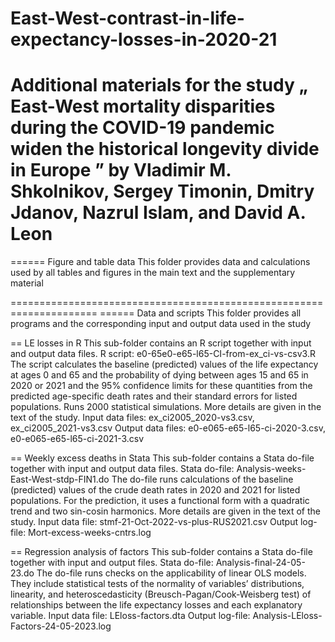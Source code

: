 # East-West-contrast-in-life-expectancy-losses-in-2020-21

Additional materials for the study „ East-West mortality disparities during the COVID-19 pandemic widen the historical longevity divide in Europe ” by Vladimir M. Shkolnikov, Sergey Timonin, Dmitry Jdanov, Nazrul Islam, and David A. Leon
=====================================================================
====== Figure and table data 
This folder provides data and calculations used by all tables and figures in the main text and the supplementary material

=====================================================================
====== Data and scripts
This folder provides all programs and the corresponding input and output data used in the study

== LE losses in R
This sub-folder contains an R script together with input and output data files.
R script: e0-65e0-e65-l65-CI-from-ex_ci-vs-csv3.R
The script calculates the baseline (predicted) values of the life expectancy at ages 0 and 65 and the probability of dying between ages 15 and 65 in 2020 or 2021 and the 95% confidence limits for these quantities from the predicted age-specific death rates and their standard errors for listed populations. Runs 2000 statistical simulations.
More details are given in the text of the study.
Input data files: ex_ci2005_2020-vs3.csv, ex_ci2005_2021-vs3.csv
Output data files: e0-e065-e65-l65-ci-2020-3.csv, e0-e065-e65-l65-ci-2021-3.csv

== Weekly excess deaths in Stata
This sub-folder contains a Stata do-file together with input and output data files.
Stata do-file: Analysis-weeks-East-West-stdp-FIN1.do
The do-file runs calculations of the baseline (predicted) values of the crude death rates in 2020 and 2021 for listed populations. For the prediction, it uses a functional form with a quadratic trend and two sin-cosin harmonics. 
More details are given in the text of the study.
Input data file: stmf-21-Oct-2022-vs-plus-RUS2021.csv
Output log-file: Mort-excess-weeks-cntrs.log

== Regression analysis of factors
This sub-folder contains a Stata do-file together with input and output files.
Stata do-file: Analysis-final-24-05-23.do
The do-file runs checks on the applicability of linear OLS models. They include statistical tests of the normality of variables’ distributions, linearity, and heteroscedasticity (Breusch-Pagan/Cook-Weisberg test) of relationships between the life expectancy losses and each explanatory variable.
Input data file: LEloss-factors.dta
Output log-file: Analysis-LEloss-Factors-24-05-2023.log



